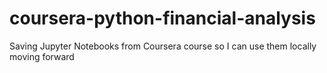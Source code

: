 # coursera-python-financial-analysis
Saving Jupyter Notebooks from Coursera course so I can use them locally moving forward
